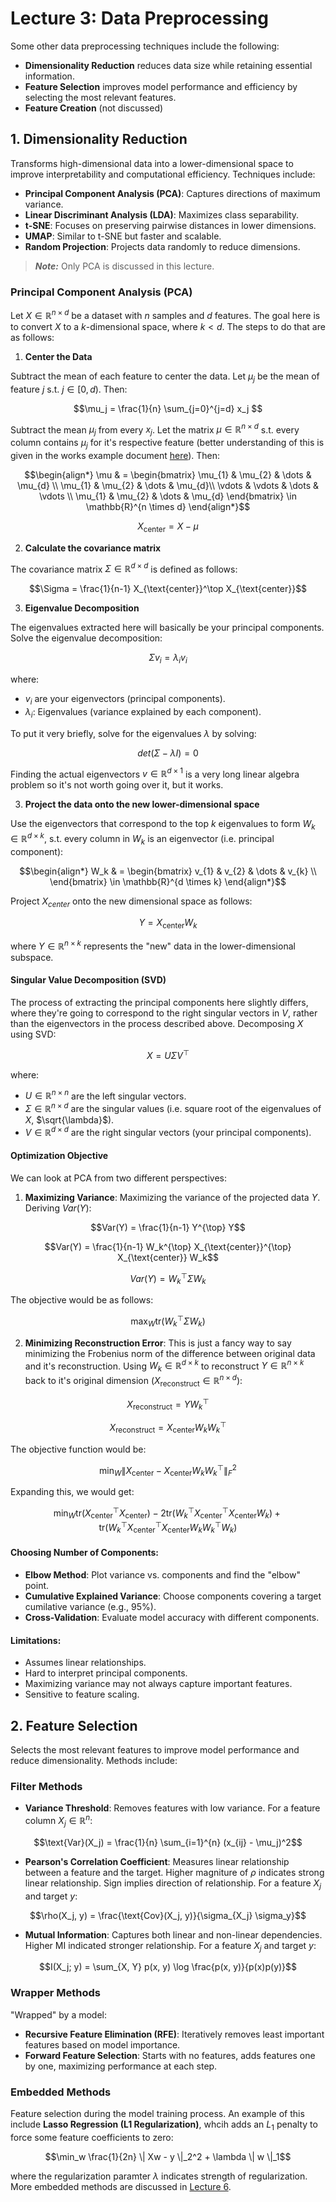 # Lecture 3: Data Preprocessing

Some other data preprocessing techniques include the following:

- **Dimensionality Reduction** reduces data size while retaining essential information.
- **Feature Selection** improves model performance and efficiency by selecting the most relevant features.
- **Feature Creation** (not discussed)

## **1. Dimensionality Reduction**
Transforms high-dimensional data into a lower-dimensional space to improve interpretability and computational efficiency. Techniques include:
- **Principal Component Analysis (PCA)**: Captures directions of maximum variance.
- **Linear Discriminant Analysis (LDA)**: Maximizes class separability.
- **t-SNE**: Focuses on preserving pairwise distances in lower dimensions.
- **UMAP**: Similar to t-SNE but faster and scalable.
- **Random Projection**: Projects data randomly to reduce dimensions.

> **_Note:_**  Only PCA is discussed in this lecture.

### **Principal Component Analysis (PCA)**

Let $X \in \mathbb{R}^{n \times d}$ be a dataset with $n$ samples and $d$ features. The goal here is to convert $X$ to a $k$-dimensional space, where $k < d$. The steps to do that are as follows:

1. **Center the Data**

Subtract the mean of each feature to center the data. Let $\mu_j$ be the mean of feature $j$ s.t. $j \in [0, d)$. Then:

$$\mu_j = \frac{1}{n} \sum_{j=0}^{j=d} x_j $$
    
Subtract the mean $\mu_j$ from every $x_j$. Let the matrix $\mu \in \mathbb{R}^{n \times d}$ s.t. every column contains $\mu_j$ for it's respective feature (better understanding of this is given in the works example document [here](https://github.com/lujain-khalil/MLR570-Final/blob/main/Notes/Practice/Lecture%203.md)). Then:

$$\begin{align*}
    \mu & = \begin{bmatrix}
           \mu_{1} & \mu_{2} & \dots & \mu_{d} \\
           \mu_{1} & \mu_{2} & \dots & \mu_{d}\\
           \vdots & \vdots & \dots & \vdots \\
           \mu_{1} & \mu_{2} & \dots & \mu_{d}
         \end{bmatrix} \in \mathbb{R}^{n \times d}
  \end{align*}$$

$$X_{\text{center}} = X - \mu$$

2. **Calculate the covariance matrix**

The covariance matrix $\Sigma \in \mathbb{R}^{d \times d}$ is defined as follows:

$$\Sigma = \frac{1}{n-1} X_{\text{center}}^\top X_{\text{center}}$$


3. **Eigenvalue Decomposition**

The eigenvalues extracted here will basically be your principal components. Solve the eigenvalue decomposition:

$$\Sigma v_i = \lambda_i v_i$$

where:
- $v_i$ are your eigenvectors (principal components).
- $\lambda_i$: Eigenvalues (variance explained by each component).

To put it very briefly, solve for the eigenvalues $\lambda$ by solving:

$$det(\Sigma - \lambda I) = 0$$
    
Finding the actual eigenvectors $v \in \mathbb{R}^{d \times 1}$ is a very long linear algebra problem so it's not worth going over it, but it works.

3. **Project the data onto the new lower-dimensional space**

Use the eigenvectors that correspond to the top $k$ eigenvalues to form $W_k \in \mathbb{R}^{d \times k}$, s.t. every column in $W_k$ is an eigenvector (i.e. principal component):

$$\begin{align*}
    W_k & = \begin{bmatrix}
           v_{1} & v_{2} & \dots & v_{k} \\
         \end{bmatrix} \in \mathbb{R}^{d \times k}
  \end{align*}$$

Project $X_{center}$ onto the new dimensional space as follows:

$$Y = X_{\text{center}} W_k$$

where $Y \in \mathbb{R}^{n \times k}$ represents the "new" data in the lower-dimensional subspace.

#### **Singular Value Decomposition (SVD)**

The process of extracting the principal components here slightly differs, where they're going to correspond to the right singular vectors in $V$, rather than the eigenvectors in the process described above. Decomposing $X$ using SVD:

$$X = U \Sigma V^\top$$

where:
- $U \in \mathbb{R}^{n \times n}$ are the left singular vectors.
- $\Sigma \in \mathbb{R}^{n \times d}$ are the singular values (i.e. square root of the eigenvalues of $X$, $\sqrt{\lambda}$).
- $V \in \mathbb{R}^{d \times d}$ are the right singular vectors (your principal components).

#### **Optimization Objective**
We can look at PCA from two different perspectives:

1. **Maximizing Variance**: Maximizing the variance of the projected data $Y$. Deriving $Var(Y)$:

$$Var(Y) = \frac{1}{n-1} Y^{\top} Y$$

$$Var(Y) = \frac{1}{n-1} W_k^{\top} X_{\text{center}}^{\top} X_{\text{center}} W_k$$
    
$$Var(Y) = W_k^{\top} \Sigma W_k$$
    
The objective would be as follows:
    
$$\max_W \text{tr}(W_k^\top \Sigma W_k)$$

2. **Minimizing Reconstruction Error**: This is just a fancy way to say minimizing the Frobenius norm of the difference between original data and it's reconstruction. Using $W_k \in \mathbb{R}^{d \times k}$ to reconstruct $Y \in \mathbb{R}^{n \times k}$ back to it's original dimension ($X_{\text{reconstruct}} \in \mathbb{R}^{n \times d}$):
    
$$X_{\text{reconstruct}} = Y W_k^{\top}$$
    
$$X_{\text{reconstruct}} = X_{\text{center}} W_k W_k^{\top}$$
    
The objective function would be:
    
$$\min_W \|X_{\text{center}} - X_{\text{center}} W_k W_k^\top\|_F^2$$
    
Expanding this, we would get:
    
$$\min_W \text{tr}(X_{\text{center}}^{\top} X_{\text{center}}) - 2 \text{tr}(W_k^{\top} X_{\text{center}}^{\top} X_{\text{center}} W_k) + \text{tr}(W_k^{\top} X_{\text{center}}^{\top} X_{\text{center}} W_k W_k^{\top} W_k)$$

#### **Choosing Number of Components**:
- **Elbow Method**: Plot variance vs. components and find the "elbow" point.
- **Cumulative Explained Variance**: Choose components covering a target cumilative variance (e.g., 95%).
- **Cross-Validation**: Evaluate model accuracy with different components.

#### **Limitations**:
- Assumes linear relationships.
- Hard to interpret principal components.
- Maximizing variance may not always capture important features.
- Sensitive to feature scaling.

## **2. Feature Selection**
Selects the most relevant features to improve model performance and reduce dimensionality. Methods include:

### **Filter Methods**
- **Variance Threshold**: Removes features with low variance. For a feature column $X_j \in \mathbb{R}^{n}$:
     
$$\text{Var}(X_j) = \frac{1}{n} \sum_{i=1}^{n} (x_{ij} - \mu_j)^2$$

- **Pearson's Correlation Coefficient**: Measures linear relationship between a feature and the target. Higher magniture of $\rho$ indicates strong linear relationship. Sign implies direction of relationship. For a feature $X_j$ and target $y$:
    
$$\rho(X_j, y) = \frac{\text{Cov}(X_j, y)}{\sigma_{X_j} \sigma_y}$$

- **Mutual Information**: Captures both linear and non-linear dependencies. Higher MI indicated stronger relationship. For a feature $X_j$ and target $y$:
    
$$I(X_j; y) = \sum_{X, Y} p(x, y) \log \frac{p(x, y)}{p(x)p(y)}$$
    

### **Wrapper Methods**

"Wrapped" by a model:

- **Recursive Feature Elimination (RFE)**: Iteratively removes least important features based on model importance.
- **Forward Feature Selection**: Starts with no features, adds features one by one, maximizing performance at each step.

### **Embedded Methods**
Feature selection during the model training process. An example of this include **Lasso Regression (L1 Regularization)**, whcih adds an $L_1$ penalty to force some feature coefficients to zero:
    
$$\min_w \frac{1}{2n} \| Xw - y \|_2^2 + \lambda \| w \|_1$$
    
where the regularization paramter $\lambda$ indicates strength of regularization. More embedded methods are discussed in [Lecture 6](https://github.com/lujain-khalil/MLR570-Final/blob/main/Notes/Lecture%206.md).
